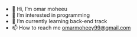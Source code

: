 - 👋 Hi, I’m omar moheeu
- 👀 I’m interested in programming
- 🌱 I’m currently learning back-end track
- 📫 How to reach me omarmoheey99@gmail.com

<!---
omeromer2020/omeromer2020 is a ✨ special ✨ repository because its `README.md` (this file) appears on your GitHub profile.
You can click the Preview link to take a look at your changes.
--->
